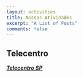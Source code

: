 ```yaml
---
layout: activities
title: Nossas Atividades
excerpt: "A List of Posts"
comments: false
---
```


## Telecentro

**[*Telecentro SP*](https://sp156.prefeitura.sp.gov.br/portal)**
